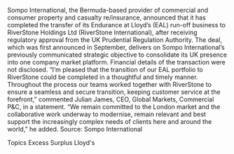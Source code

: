 Sompo International, the Bermuda-based provider of commercial and consumer property and casualty re/insurance, announced that it has completed the transfer of its Endurance at Lloyd’s (EAL) run-off business to RiverStone Holdings Ltd (RiverStone International), after receiving regulatory approval from the UK Prudential Regulation Authority.
The deal, which was first announced in September, delivers on Sompo International’s previously communicated strategic objective to consolidate its UK presence into one company market platform. Financial details of the transaction were not disclosed.
“I’m pleased that the transition of our EAL portfolio to RiverStone could be completed in a thoughtful and timely manner. Throughout the process our teams worked together with RiverStone to ensure a seamless and secure transition, keeping customer service at the forefront,” commented Julian James, CEO, Global Markets, Commercial P&C, in a statement.
“We remain committed to the London market and the collaborative work underway to modernise, remain relevant and best support the increasingly complex needs of clients here and around the world,” he added.
Source: Sompo International

Topics
Excess Surplus
Lloyd's
